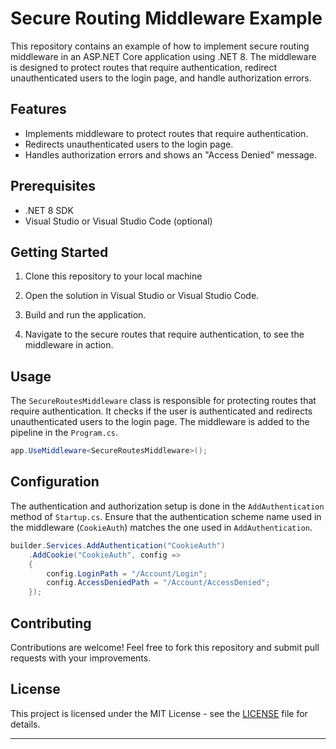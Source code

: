 # Secure Routing Middleware Example

This repository contains an example of how to implement secure routing middleware in an ASP.NET Core application using .NET 8. The middleware is designed to protect routes that require authentication, redirect unauthenticated users to the login page, and handle authorization errors.

## Features

- Implements middleware to protect routes that require authentication.
- Redirects unauthenticated users to the login page.
- Handles authorization errors and shows an "Access Denied" message.

## Prerequisites

- .NET 8 SDK
- Visual Studio or Visual Studio Code (optional)

## Getting Started

1. Clone this repository to your local machine

2. Open the solution in Visual Studio or Visual Studio Code.

3. Build and run the application.

4. Navigate to the secure routes that require authentication, to see the middleware in action.

## Usage

The `SecureRoutesMiddleware` class is responsible for protecting routes that require authentication. It checks if the user is authenticated and redirects unauthenticated users to the login page. The middleware is added to the pipeline in the `Program.cs`.

```csharp
app.UseMiddleware<SecureRoutesMiddleware>();
```

## Configuration

The authentication and authorization setup is done in the `AddAuthentication` method of `Startup.cs`. Ensure that the authentication scheme name used in the middleware (`CookieAuth`) matches the one used in `AddAuthentication`.

```csharp
builder.Services.AddAuthentication("CookieAuth")
    .AddCookie("CookieAuth", config =>
    {
        config.LoginPath = "/Account/Login";
        config.AccessDeniedPath = "/Account/AccessDenied";
    });
```

## Contributing

Contributions are welcome! Feel free to fork this repository and submit pull requests with your improvements.

## License

This project is licensed under the MIT License - see the [LICENSE](LICENSE) file for details.

---
